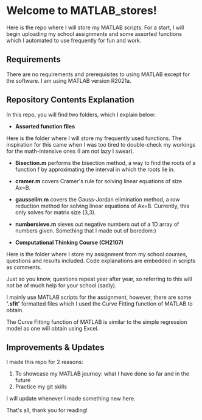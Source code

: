 # Welcome to MATLAB_stores!

Here is the repo where I will store my MATLAB scripts. For a start, I will begin uploading my school assignments and some assorted functions which I automated to use frequently for fun and work.

## Requirements

There are no requirements and prerequisites to using MATLAB except for the software. I am using MATLAB version R2021a.

## Repository Contents Explanation

In this repo, you will find two folders, which I explain below:

- **Assorted function files**

Here is the folder where I will store my frequently used functions. The inspiration for this came when I was too tired to double-check my workings for the math-intensive ones (I am not lazy I swear).

  - **Bisection.m** performs the bisection method, a way to find the roots of a function f by approximating the interval in which the roots lie in.
  - **cramer.m** covers Cramer's rule for solving linear equations of size Ax=B.
  - **gausselim.m** covers the Gauss-Jordan elimination method, a row reduction method for solving linear equations of Ax=B. Currently, this only solves for matrix size (3,3).  
  - **numbersieve.m** sieves out negative numbers out of a 1D array of numbers given. Something that I made out of boredom:)

- **Computational Thinking Course (CH2107)**

Here is the folder where I store my assignment from my school courses, questions and results included. Code explanations are embedded in scripts as comments.

Just so you know, questions repeat year after year, so referring to this will not be of much help for your school (sadly).

I mainly use MATLAB scripts for the assignment, however, there are some **'.sfit'** formatted files which I used the Curve Fitting function of MATLAB to obtain.

The Curve Fitting function of MATLAB is similar to the simple regression model as one will obtain using Excel.

## Improvements & Updates

I made this repo for 2 reasons:

1. To showcase my MATLAB journey: what I have done so far and in the future
2. Practice my git skills

I will update whenever I made something new here.

That's all, thank you for reading!
